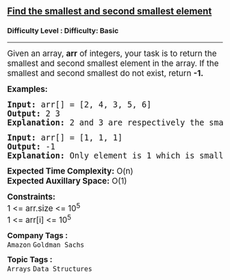 <h2><a href="https://www.geeksforgeeks.org/problems/find-the-smallest-and-second-smallest-element-in-an-array3226/1?page=6&category=Arrays&difficulty=Basic&sortBy=accuracy">Find the smallest and second smallest element</a></h2><h3>Difficulty Level : Difficulty: Basic</h3><hr><div class="problems_problem_content__Xm_eO"><p><span style="font-size: 14pt;">Given an array, <strong>arr</strong> of integers, your task is to return the smallest and second smallest element in the array. If the smallest and second smallest do not exist, return <strong style="font-family: -apple-system, BlinkMacSystemFont, 'Segoe UI', Roboto, Oxygen, Ubuntu, Cantarell, 'Open Sans', 'Helvetica Neue', sans-serif;">-1.</strong></span></p>
<p><span style="font-size: 14pt;"><strong>Examples:</strong></span></p>
<pre><span style="font-size: 14pt;"><strong>Input: </strong>arr[] = [2, 4, 3, 5, 6]
<strong>Output: </strong>2 3 
<strong>Explanation:</strong> 2 and 3 are respectively the smallest and second smallest elements in the array.</span></pre>
<pre><span style="font-size: 14pt;"><strong>Input: </strong>arr[] = [1, 1, 1]
<strong>Output: </strong>-1
<strong>Explanation: </strong>Only element is 1 which is smallest, so there is no second smallest element.</span></pre>
<p><span style="font-size: 14pt;"><strong>Expected Time Complexity:</strong> O(n)<br><strong>Expected Auxillary Space</strong><strong style="font-family: -apple-system, BlinkMacSystemFont, 'Segoe UI', Roboto, Oxygen, Ubuntu, Cantarell, 'Open Sans', 'Helvetica Neue', sans-serif;">:</strong><span style="font-family: -apple-system, BlinkMacSystemFont, 'Segoe UI', Roboto, Oxygen, Ubuntu, Cantarell, 'Open Sans', 'Helvetica Neue', sans-serif;"> O(1)</span></span></p>
<p><span style="font-size: 14pt;"><strong>Constraints:</strong><br>1 &lt;= arr.size &lt;= 10<sup>5</sup><br>1 &lt;= arr[i] &lt;= 10<sup>5</sup></span></p></div><p><span style=font-size:18px><strong>Company Tags : </strong><br><code>Amazon</code>&nbsp;<code>Goldman Sachs</code>&nbsp;<br><p><span style=font-size:18px><strong>Topic Tags : </strong><br><code>Arrays</code>&nbsp;<code>Data Structures</code>&nbsp;